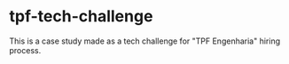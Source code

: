 # tpf-tech-challenge
This is a case study made as a tech challenge for "TPF Engenharia" hiring process.

